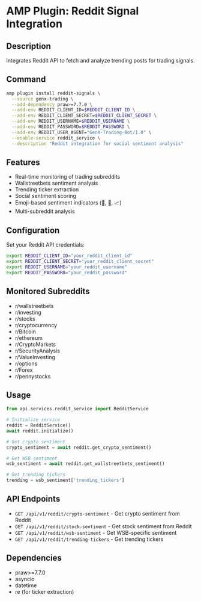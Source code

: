 # AMP Plugin: Reddit Signal Integration

## Description
Integrates Reddit API to fetch and analyze trending posts for trading signals.

## Command

```bash
amp plugin install reddit-signals \
  --source genx-trading \
  --add-dependency praw>=7.7.0 \
  --add-env REDDIT_CLIENT_ID=$REDDIT_CLIENT_ID \
  --add-env REDDIT_CLIENT_SECRET=$REDDIT_CLIENT_SECRET \
  --add-env REDDIT_USERNAME=$REDDIT_USERNAME \
  --add-env REDDIT_PASSWORD=$REDDIT_PASSWORD \
  --add-env REDDIT_USER_AGENT="GenX-Trading-Bot/1.0" \
  --enable-service reddit_service \
  --description "Reddit integration for social sentiment analysis"
```

## Features
- Real-time monitoring of trading subreddits
- Wallstreetbets sentiment analysis
- Trending ticker extraction
- Social sentiment scoring
- Emoji-based sentiment indicators (🚀, 💎, 📈)
- Multi-subreddit analysis

## Configuration
Set your Reddit API credentials:
```bash
export REDDIT_CLIENT_ID="your_reddit_client_id"
export REDDIT_CLIENT_SECRET="your_reddit_client_secret"
export REDDIT_USERNAME="your_reddit_username"
export REDDIT_PASSWORD="your_reddit_password"
```

## Monitored Subreddits
- r/wallstreetbets
- r/investing
- r/stocks
- r/cryptocurrency
- r/Bitcoin
- r/ethereum
- r/CryptoMarkets
- r/SecurityAnalysis
- r/ValueInvesting
- r/options
- r/Forex
- r/pennystocks

## Usage
```python
from api.services.reddit_service import RedditService

# Initialize service
reddit = RedditService()
await reddit.initialize()

# Get crypto sentiment
crypto_sentiment = await reddit.get_crypto_sentiment()

# Get WSB sentiment
wsb_sentiment = await reddit.get_wallstreetbets_sentiment()

# Get trending tickers
trending = wsb_sentiment['trending_tickers']
```

## API Endpoints
- `GET /api/v1/reddit/crypto-sentiment` - Get crypto sentiment from Reddit
- `GET /api/v1/reddit/stock-sentiment` - Get stock sentiment from Reddit
- `GET /api/v1/reddit/wsb-sentiment` - Get WSB-specific sentiment
- `GET /api/v1/reddit/trending-tickers` - Get trending tickers

## Dependencies
- praw>=7.7.0
- asyncio
- datetime
- re (for ticker extraction)

